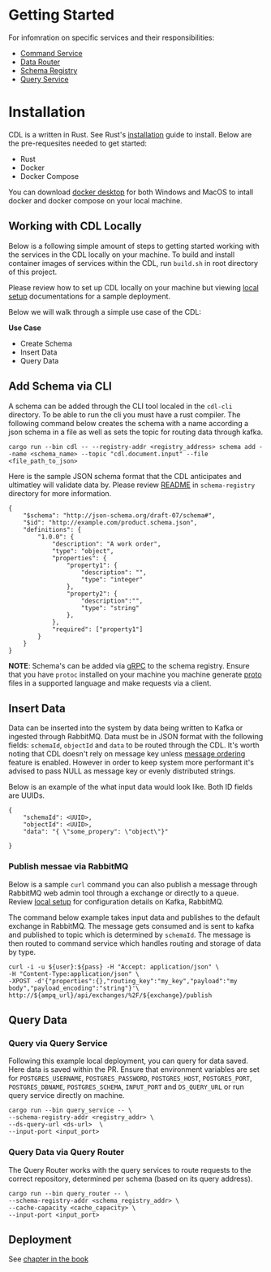 # Getting Started

For infomration on specific services and their responsibilities:

- [Command Service][command-service]
- [Data Router][data-router]
- [Schema Registry][schema-registry]
- [Query Service][query-service]

# Installation

CDL is a written in Rust. See Rust's [installation][installation] guide to install. Below are the pre-requesites needed to get started: 

- Rust
- Docker
- Docker Compose

You can download [docker desktop][docker-desktop] for both Windows and MacOS to intall docker and docker compose on your local machine.

## Working with CDL Locally

Below is a following simple amount of steps to getting started working with the services in the CDL locally on your machine. To build and install container images of services within the CDL, run `build.sh` in root directory of this project.

Please review how to set up CDL locally on your machine but viewing [local setup][local-setup] documentations for a sample deployment. 

Below we will walk through a simple use case of the CDL:

**Use Case**
- Create Schema
- Insert Data
- Query Data

## Add Schema via CLI
A schema can be added through the CLI tool localed in the `cdl-cli` directory. To be able to run the cli you must have a rust compiler. The following command below creates the schema with a name according a json schema in a file as well as sets the topic for routing data through kafka. 

```
cargo run --bin cdl -- --registry-addr <registry_address> schema add --name <schema_name> --topic "cdl.document.input" --file <file_path_to_json>
```

Here is the sample JSON schema format that the CDL anticipates and ultimatley will validate data by. Please review [README][schema-registry] in `schema-registry` directory for more information.

```
{
	"$schema": "http://json-schema.org/draft-07/schema#",
    "$id": "http://example.com/product.schema.json",
	"definitions": {
		"1.0.0": {
            "description": "A work order",
            "type": "object",
            "properties": {
                "property1": {
                    "description": "",
                    "type": "integer"
                },
                "property2": {
                    "description":"",
                    "type": "string" 
                },
            },
            "required": ["property1"]
        }
    }
}
```

**NOTE**: Schema's can be added via [gRPC][grpc] to the schema registry. Ensure that you have `protoc` installed on your machine you machine generate [proto][proto] files in a supported language and make requests via a client.


## Insert Data

Data can be inserted into the system by data being written to Kafka or ingested through RabbitMQ. Data must be in JSON format with the following fields: `schemaId`, `objectId` and `data` to be routed through the CDL. 
It's worth noting that CDL doesn't rely on message key unless [message ordering][message-ordering] feature is enabled. However in order to keep system more performant it's advised to pass NULL as message key or evenly distributed strings.

Below is an example of the what input data would look like. Both ID fields are UUIDs.
```
{
    "schemaId": <UUID>,
    "objectId": <UUID>,
    "data": "{ \"some_propery": \"object\"}"

}
```

### Publish messae via RabbitMQ
Below is a sample `curl` command you can also publish a message through RabbitMQ web admin tool through a exchange or directly to a queue. Review [local setup][local-setup] for configuration details on Kafka, RabbitMQ.

The command below example takes input data and publishes to the default exchange in RabbitMQ. The message gets consumed and is sent to kafka and published to topic which is determined by `schemaId`.  The message is then routed to command service which handles routing and storage of data by type. 

```
curl -i -u ${user}:${pass} -H "Accept: application/json" \
-H "Content-Type:application/json" \
-XPOST -d'{"properties":{},"routing_key":"my_key","payload":"my body","payload_encoding":"string"}'\
http://${ampq_url}/api/exchanges/%2F/${exchange}/publish
```


## Query Data 

### Query via Query Service
Following this example local deployment, you can query for data saved. Here data is saved within the PR.
Ensure that environment variables are set for `POSTGRES_USERNAME`, `POSTGRES_PASSWORD`, `POSTGRES_HOST`, `POSTGRES_PORT`, `POSTGRES_DBNAME`, `POSTGRES_SCHEMA`, `INPUT_PORT` and `DS_QUERY_URL` or run query service directly on machine.

```
cargo run --bin query_service -- \
--schema-registry-addr <registry_addr> \
--ds-query-url <ds-url>  \
--input-port <input_port>
```


### Query Data via Query Router
The Query Router works with the query services to route requests to the correct repository, determined per schema (based on its query address).

```
cargo run --bin query_router -- \
--schema-registry-addr <schema_registry_addr> \
--cache-capacity <cache_capacity> \
--input-port <input_port>
```


## Deployment

See [chapter in the book][deployment]


[command-service]: ./architecture/command_service.md
[data-router]: ./architecture/data_router.md
[deployment]: ./deployment/index.md
[docker-desktop]: https://docs.docker.com/desktop/
[grpc]: https://grpc.io/docs/what-is-grpc/introduction/
[installation]: https://www.rust-lang.org/tools/install
[local-setup]: deployment/local/index.md
[proto]: https://github.com/epiphany-platform/CommonDataLayer/tree/develop/crates/rpc/proto
[query-service]: ./architecture/query_service.md
[schema-registry]: ./architecture/schema_registry.md
[message-ordering]: ./features/ordering.md
